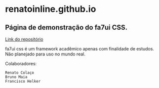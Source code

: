 # renatoinline.github.io

## Página de demonstração do fa7ui CSS.
[Link do repositório](https://github.com/renatoinline/fa7ui)

fa7ui css é um framework acadêmico apenas com finalidade de estudos. Não planejado para uso no mundo real.

Colaboradores:

    Renato Colaço
    Bruno Maia
    Francisco Helker

